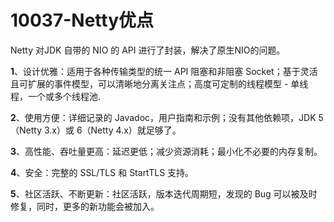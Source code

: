 # 10037-Netty优点

Netty 对JDK 自带的 NIO 的 API 进行了封装，解决了原生NIO的问题。

**1**、设计优雅：适用于各种传输类型的统一 API 阻塞和非阻塞 Socket；基于灵活且可扩展的事件模型，可以清晰地分离关注点；高度可定制的线程模型 - 单线程，一个或多个线程池.

**2**、使用方便：详细记录的 Javadoc，用户指南和示例；没有其他依赖项，JDK 5（Netty 3.x）或 6（Netty 4.x）就足够了。

**3**、高性能、吞吐量更高：延迟更低；减少资源消耗；最小化不必要的内存复制。

**4**、安全：完整的 SSL/TLS 和 StartTLS 支持。

**5**、社区活跃、不断更新：社区活跃，版本迭代周期短，发现的 Bug 可以被及时修复，同时，更多的新功能会被加入。